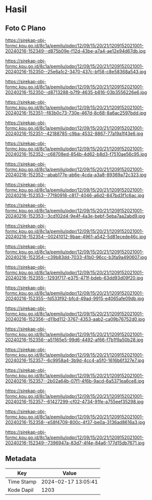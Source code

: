 # Hasil

## Foto C Plano

https://sirekap-obj-formc.kpu.go.id/8c1a/pemilu/pdpr/12/09/15/20/21/1209152021001-20240216-152349--d875b09e-f12d-43be-a7a4-ae12e94d67db.jpg

https://sirekap-obj-formc.kpu.go.id/8c1a/pemilu/pdpr/12/09/15/20/21/1209152021001-20240216-152350--25e6a1c2-3470-437c-bf58-c8e58368a543.jpg

https://sirekap-obj-formc.kpu.go.id/8c1a/pemilu/pdpr/12/09/15/20/21/1209152021001-20240216-152350--d8713288-b7f9-4635-b816-03b3556226e6.jpg

https://sirekap-obj-formc.kpu.go.id/8c1a/pemilu/pdpr/12/09/15/20/21/1209152021001-20240216-152351--f83b0c73-730e-467d-8c68-8a6ac2597bdd.jpg

https://sirekap-obj-formc.kpu.go.id/8c1a/pemilu/pdpr/12/09/15/20/21/1209152021001-20240216-152351--42188785-c9ba-4532-8867-77a19a1f43e6.jpg

https://sirekap-obj-formc.kpu.go.id/8c1a/pemilu/pdpr/12/09/15/20/21/1209152021001-20240216-152352--c68708ed-854b-4d62-b8d3-f7510ae56c95.jpg

https://sirekap-obj-formc.kpu.go.id/8c1a/pemilu/pdpr/12/09/15/20/21/1209152021001-20240216-152352--abab177e-ab6e-4cda-a3a8-89369a72c323.jpg

https://sirekap-obj-formc.kpu.go.id/8c1a/pemilu/pdpr/12/09/15/20/21/1209152021001-20240216-152353--77f80918-c817-4046-a6d2-847bd3f1c6ac.jpg

https://sirekap-obj-formc.kpu.go.id/8c1a/pemilu/pdpr/12/09/15/20/21/1209152021001-20240216-152353--3cd102d4-9e4f-4a3e-bebf-5eba7aa2abd9.jpg

https://sirekap-obj-formc.kpu.go.id/8c1a/pemilu/pdpr/12/09/15/20/21/1209152021001-20240216-152354--00241012-9bae-4961-a542-5d81ecede46c.jpg

https://sirekap-obj-formc.kpu.go.id/8c1a/pemilu/pdpr/12/09/15/20/21/1209152021001-20240216-152354--c39b83dd-7033-41b0-96cc-b3fa9a490607.jpg

https://sirekap-obj-formc.kpu.go.id/8c1a/pemilu/pdpr/12/09/15/20/21/1209152021001-20240216-152355--1293f717-e375-471f-bdeb-63dd93d09f20.jpg

https://sirekap-obj-formc.kpu.go.id/8c1a/pemilu/pdpr/12/09/15/20/21/1209152021001-20240216-152355--fd533f92-bfcd-49ad-9915-e4065afe09db.jpg

https://sirekap-obj-formc.kpu.go.id/8c1a/pemilu/pdpr/12/09/15/20/21/1209152021001-20240216-152356--d11bd112-3767-4353-aab2-ca09b76752d0.jpg

https://sirekap-obj-formc.kpu.go.id/8c1a/pemilu/pdpr/12/09/15/20/21/1209152021001-20240216-152356--a51165e5-99d6-4492-af66-f7b1f9a50b28.jpg

https://sirekap-obj-formc.kpu.go.id/8c1a/pemilu/pdpr/12/09/15/20/21/1209152021001-20240216-152357--6c9958a4-3b9d-4cc4-a5f0-1616b6f327e7.jpg

https://sirekap-obj-formc.kpu.go.id/8c1a/pemilu/pdpr/12/09/15/20/21/1209152021001-20240216-152357--2b02a64b-07f1-4f6b-9acd-6a5371ea6ce8.jpg

https://sirekap-obj-formc.kpu.go.id/8c1a/pemilu/pdpr/12/09/15/20/21/1209152021001-20240216-152357--61427299-cf02-4734-91fe-a755eef35298.jpg

https://sirekap-obj-formc.kpu.go.id/8c1a/pemilu/pdpr/12/09/15/20/21/1209152021001-20240216-152358--e58f4709-800c-4f37-be0a-3136ad8616a3.jpg

https://sirekap-obj-formc.kpu.go.id/8c1a/pemilu/pdpr/12/09/15/20/21/1209152021001-20240216-152349--7396947a-83d7-4f4e-84a6-177d15db7671.jpg


## Metadata

| Key        | Value               |
| ---------- | ------------------- |
| Time Stamp | 2024-02-17 13:05:41 |
| Kode Dapil | 1203                |



